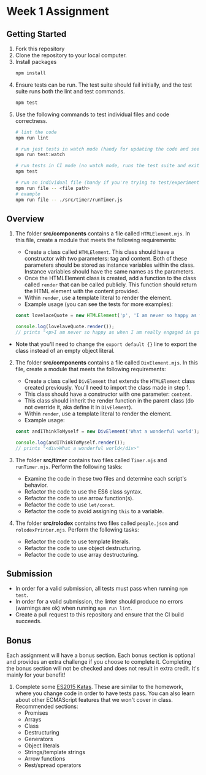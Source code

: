 # Week 1 Assignment

## Getting Started

1. Fork this repository
2. Clone the repository to your local computer.
3. Install packages
   ```bash
   npm install
   ```
4. Ensure tests can be run. The test suite should fail initially, and the test suite runs both the lint and test commands.
   ```bash
   npm test
   ```
5. Use the following commands to test individual files and code correctness.
   ```bash
   # lint the code
   npm run lint

   # run jest tests in watch mode (handy for updating the code and seeing test results in real time)
   npm run test:watch

   # run tests in CI mode (no watch mode, runs the test suite and exits immediately)
   npm test

   # run an individual file (handy if you're trying to test/experiment with a single file)
   npm run file -- <file path>
   # example
   npm run file -- ./src/timer/runTimer.js
   ```

## Overview

1. The folder **src/components** contains a file called `HTMLElement.mjs`. In this file, create a module that meets the following requirements:
    * Create a class called `HTMLElement`. This class should have a constructor with two parameters: tag and content. Both of these parameters should be stored as instance variables within the class. Instance variables should have the same names as the parameters.
    * Once the HTMLElement class is created, add a function to the class called `render` that can be called publicly. This function should return the HTML element with the content provided.
    * Within `render`, use a template literal to render the element.
    * Example usage (you can see the tests for more examples):

    ```js
    const lovelaceQuote = new HTMLElement('p', 'I am never so happy as when I am really engaged in good earnest...');

    console.log(lovelaveQuote.render());
    // prints "<p>I am never so happy as when I am really engaged in good earnest...</p>"
    ```

  * Note that you'll need to change the `export default {}` line to export the class instead of an empty object literal.

2. The folder **src/components** contains a file called `DivElement.mjs`. In this file, create a module that meets the following requirements:
    * Create a class called `DivElement` that extends the `HTMLElement` class created previously. You'll need to import the class made in step 1.
    * This class should have a constructor with one parameter: `content`.
    * This class should inherit the render function in the parent class (do not override it, aka define it in `DivElement`).
    * Within `render`, use a template literal to render the element.
    * Example usage:

    ```js
    const andIThinkToMyself = new DivElement('What a wonderful world');

    console.log(andIThinkToMyself.render());
    // prints "<div>What a wonderful world</div>"
    ```

3. The folder **src/timer** contains two files called `Timer.mjs` and `runTimer.mjs`. Perform the following tasks:
    * Examine the code in these two files and determine each script's behavior.
    * Refactor the code to use the ES6 class syntax.
    * Refactor the code to use arrow function(s).
    * Refactor the code to use `let/const`.
    * Refactor the code to avoid assigning `this` to a variable.

4. The folder **src/rolodex** contains two files called `people.json` and `rolodexPrinter.mjs`. Perform the following tasks:
    * Refactor the code to use template literals.
    * Refactor the code to use object destructuring.
    * Refactor the code to use array destructuring.

## Submission

* In order for a valid submission, all tests must pass when running `npm test`.
* In order for a valid submission, the linter should produce no errors (warnings are ok) when running `npm run lint`.
* Create a pull request to this repository and ensure that the CI build succeeds.

## Bonus

Each assignment will have a bonus section. Each bonus section is optional and provides an extra challenge if you choose to complete it. Completing the bonus section will not be checked and does not result in extra credit. It's mainly for your benefit!

1. Complete some [ES2015 Katas](https://jskatas.org/#bundle-es6-katas). These are similar to the homework, where you change code in order to have tests pass. You can also learn about other ECMAScript features that we won't cover in class. Recommended sections:
    * Promises
    * Arrays
    * Class
    * Destructuring
    * Generators
    * Object literals
    * Strings/template strings
    * Arrow functions
    * Rest/spread operators
